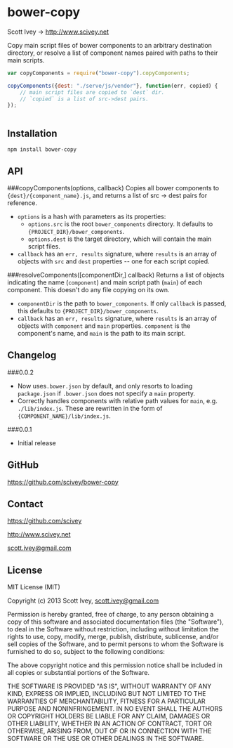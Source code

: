 bower-copy
=================
Scott Ivey -> http://www.scivey.net

Copy main script files of bower components to an arbitrary destination directory, or resolve a list of component names paired with paths to their main scripts.


```javascript
var copyComponents = require("bower-copy").copyComponents;

copyComponents({dest: "./serve/js/vendor"}, function(err, copied) {
	// main script files are copied to `dest` dir.
	// `copied` is a list of src->dest pairs.
});



```


Installation
------------

    npm install bower-copy


API
------------
###copyComponents(options, callback)
Copies all bower components to `{dest}/{component_name}.js`, and returns a list of src -> dest pairs for reference.
- `options` is a hash with parameters as its properties:
	- `options.src` is the root `bower_components` directory.  It defaults to `{PROJECT_DIR}/bower_components`.
	- `options.dest` is the target directory, which will contain the main script files.
- `callback` has an `err, results` signature, where `results` is an array of objects with `src` and `dest` properties -- one for each script copied.

###resolveComponents([componentDir,] callback)
Returns a list of objects indicating the name (`component`) and main script path (`main`) of each component.  This doesn't do any file copying on its own.
- `componentDir` is the path to `bower_components`.  If only `callback` is passed, this defaults to `{PROJECT_DIR}/bower_components`.
- `callback` has an `err, results` signature, where `results` is an array of objects with `component` and `main` properties.  `component` is the component's name, and `main` is the path to its main script.

Changelog
------------

###0.0.2
- Now uses`.bower.json` by default, and only resorts to loading `package.json` if `.bower.json` does not specify a `main` property.
- Correctly handles components with relative path values for `main`, e.g. `./lib/index.js`.  These are rewritten in the form of `{COMPONENT_NAME}/lib/index.js`.

###0.0.1
- Initial release

GitHub
------------
https://github.com/scivey/bower-copy


Contact
------------
https://github.com/scivey

http://www.scivey.net

scott.ivey@gmail.com

License
------------
MIT License (MIT)

Copyright (c) 2013 Scott Ivey, <scott.ivey@gmail.com>

Permission is hereby granted, free of charge, to any person obtaining a copy
of this software and associated documentation files (the "Software"), to deal
in the Software without restriction, including without limitation the rights
to use, copy, modify, merge, publish, distribute, sublicense, and/or sell
copies of the Software, and to permit persons to whom the Software is
furnished to do so, subject to the following conditions:

The above copyright notice and this permission notice shall be included in
all copies or substantial portions of the Software.

THE SOFTWARE IS PROVIDED "AS IS", WITHOUT WARRANTY OF ANY KIND, EXPRESS OR
IMPLIED, INCLUDING BUT NOT LIMITED TO THE WARRANTIES OF MERCHANTABILITY,
FITNESS FOR A PARTICULAR PURPOSE AND NONINFRINGEMENT. IN NO EVENT SHALL THE
AUTHORS OR COPYRIGHT HOLDERS BE LIABLE FOR ANY CLAIM, DAMAGES OR OTHER
LIABILITY, WHETHER IN AN ACTION OF CONTRACT, TORT OR OTHERWISE, ARISING FROM,
OUT OF OR IN CONNECTION WITH THE SOFTWARE OR THE USE OR OTHER DEALINGS IN
THE SOFTWARE.
